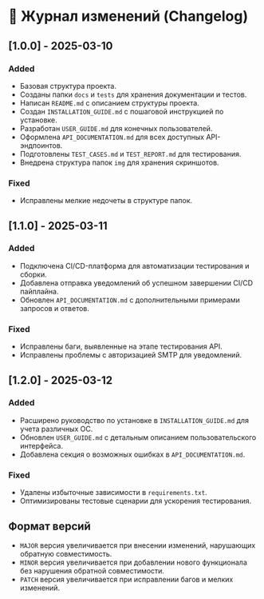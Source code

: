 # 📅 Журнал изменений (Changelog)

 
## [1.0.0] - 2025-03-10
### Added
- Базовая структура проекта.
- Созданы папки `docs` и `tests` для хранения документации и тестов.
- Написан `README.md` с описанием структуры проекта.
- Создан `INSTALLATION_GUIDE.md` с пошаговой инструкцией по установке.
- Разработан `USER_GUIDE.md` для конечных пользователей.
- Оформлена `API_DOCUMENTATION.md` для всех доступных API-эндпоинтов.
- Подготовлены `TEST_CASES.md` и `TEST_REPORT.md` для тестирования.
- Внедрена структура папок `img` для хранения скриншотов.

### Fixed
- Исправлены мелкие недочеты в структуре папок.

 

## [1.1.0] - 2025-03-11
### Added
- Подключена CI/CD-платформа для автоматизации тестирования и сборки.
- Добавлена отправка уведомлений об успешном завершении CI/CD пайплайна.
- Обновлен `API_DOCUMENTATION.md` с дополнительными примерами запросов и ответов.

### Fixed
- Исправлены баги, выявленные на этапе тестирования API.
- Исправлены проблемы с авторизацией SMTP для уведомлений.

 

## [1.2.0] - 2025-03-12
### Added
- Расширено руководство по установке в `INSTALLATION_GUIDE.md` для учета различных ОС.
- Обновлен `USER_GUIDE.md` с детальным описанием пользовательского интерфейса.
- Добавлена секция о возможных ошибках в `API_DOCUMENTATION.md`.

### Fixed
- Удалены избыточные зависимости в `requirements.txt`.
- Оптимизированы тестовые сценарии для ускорения тестирования.

 

## Формат версий
- `MAJOR` версия увеличивается при внесении изменений, нарушающих обратную совместимость.  
- `MINOR` версия увеличивается при добавлении нового функционала без нарушения обратной совместимости.  
- `PATCH` версия увеличивается при исправлении багов и мелких изменений.

 